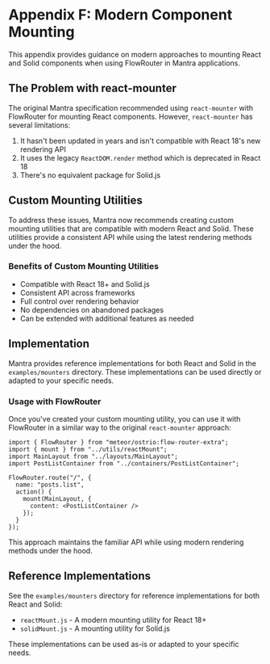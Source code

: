 # Appendix F: Modern Component Mounting

This appendix provides guidance on modern approaches to mounting React and Solid components when using FlowRouter in Mantra applications.

## The Problem with react-mounter

The original Mantra specification recommended using `react-mounter` with FlowRouter for mounting React components. However, `react-mounter` has several limitations:

1. It hasn't been updated in years and isn't compatible with React 18's new rendering API
2. It uses the legacy `ReactDOM.render` method which is deprecated in React 18
3. There's no equivalent package for Solid.js

## Custom Mounting Utilities

To address these issues, Mantra now recommends creating custom mounting utilities that are compatible with modern React and Solid. These utilities provide a consistent API while using the latest rendering methods under the hood.

### Benefits of Custom Mounting Utilities

- Compatible with React 18+ and Solid.js
- Consistent API across frameworks
- Full control over rendering behavior
- No dependencies on abandoned packages
- Can be extended with additional features as needed

## Implementation

Mantra provides reference implementations for both React and Solid in the `examples/mounters` directory. These implementations can be used directly or adapted to your specific needs.

### Usage with FlowRouter

Once you've created your custom mounting utility, you can use it with FlowRouter in a similar way to the original `react-mounter` approach:

```tsx
import { FlowRouter } from "meteor/ostrio:flow-router-extra";
import { mount } from "../utils/reactMount";
import MainLayout from "../layouts/MainLayout";
import PostListContainer from "../containers/PostListContainer";

FlowRouter.route("/", {
  name: "posts.list",
  action() {
    mount(MainLayout, {
      content: <PostListContainer />
    });
  }
});
```

This approach maintains the familiar API while using modern rendering methods under the hood.

## Reference Implementations

See the `examples/mounters` directory for reference implementations for both React and Solid:

- `reactMount.js` - A modern mounting utility for React 18+
- `solidMount.js` - A mounting utility for Solid.js

These implementations can be used as-is or adapted to your specific needs.
